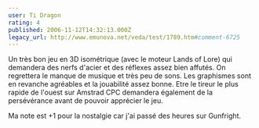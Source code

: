 ```yaml
---
user: Ti Dragon
rating: 4
published: 2006-11-12T14:32:13.000Z
legacy_url: http://www.emunova.net/veda/test/1789.htm#comment-6725
---
```

Un très bon jeu en 3D isométrique (avec le moteur Lands of Lore) qui demandera des nerfs d'acier et des réflexes assez bien affutés. On regrettera le manque de musique et très peu de sons. Les graphismes sont en revanche agréables et la jouabilité assez bonne. Etre le tireur le plus rapide de l'ouest sur Amstrad CPC demandera également de la persévérance avant de pouvoir apprécier le jeu.

Ma note est +1 pour la nostalgie car j'ai passé des heures sur Gunfright.